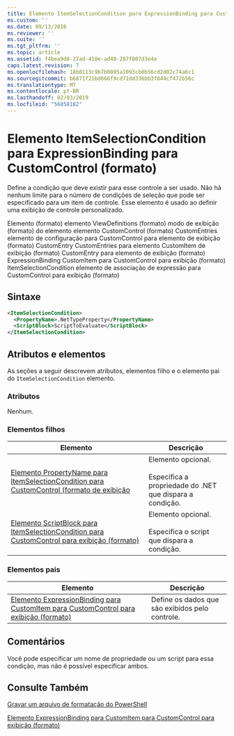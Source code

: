 ```yaml
---
title: Elemento ItemSelectionCondition para ExpressionBinding para CustomControl (formato) | Microsoft Docs
ms.custom: ''
ms.date: 09/13/2016
ms.reviewer: ''
ms.suite: ''
ms.tgt_pltfrm: ''
ms.topic: article
ms.assetid: f4bea9d8-27ad-410e-ad48-287f807d3e4e
caps.latest.revision: 7
ms.openlocfilehash: 18b0113c9b7b0895a1093cb0b56cd2d02c74a6c1
ms.sourcegitcommit: b6871f21bd666f9cd71dd336bb3f844cf472b56c
ms.translationtype: MT
ms.contentlocale: pt-BR
ms.lasthandoff: 02/03/2019
ms.locfileid: "56858182"
---
```

# <a name="itemselectioncondition-element-for-expressionbinding-for-customcontrol-format"></a>Elemento ItemSelectionCondition para ExpressionBinding para CustomControl (formato)

Define a condição que deve existir para esse controle a ser usado. Não há nenhum limite para o número de condições de seleção que pode ser especificado para um item de controle. Esse elemento é usado ao definir uma exibição de controle personalizado.

Elemento (formato) elemento ViewDefinitions (formato) modo de exibição (formato) do elemento elemento CustomControl (formato) CustomEntries elemento de configuração para CustomControl para elemento de exibição (formato) CustomEntry CustomEntries para elemento CustomItem de exibição (formato) CustomEntry para elemento de exibição (formato) ExpressionBinding CustomItem para CustomControl para exibição (formato) ItemSelectionCondition elemento de associação de expressão para CustomControl para exibição (formato)

## <a name="syntax"></a>Sintaxe

```xml
<ItemSelectionCondition>
  <PropertyName>.NetTypeProperty</PropertyName>
  <ScriptBlock>ScriptToEvaluate</ScriptBlock>
</ItemSelectionCondition>
```

## <a name="attributes-and-elements"></a>Atributos e elementos

As seções a seguir descrevem atributos, elementos filho e o elemento pai do `ItemSelectionCondition` elemento.

### <a name="attributes"></a>Atributos

Nenhum.

### <a name="child-elements"></a>Elementos filhos

|Elemento|Descrição|
|-------------|-----------------|
|[Elemento PropertyName para ItemSelectionCondition para CustomControl (formato de exibição](./propertyname-element-for-itemselectioncondition-for-customcontrol-for-view-format.md)|Elemento opcional.<br /><br /> Especifica a propriedade do .NET que dispara a condição.|
|[Elemento ScriptBlock para ItemSelectionCondition para CustomControl para exibição (formato)](./scriptblock-element-for-itemselectioncondition-for-customcontrol-for-view-format.md)|Elemento opcional.<br /><br /> Especifica o script que dispara a condição.|

### <a name="parent-elements"></a>Elementos pais

|Elemento|Descrição|
|-------------|-----------------|
|[Elemento ExpressionBinding para CustomItem para CustomControl para exibição (formato)](./expressionbinding-element-for-customitem-for-customcontrol-for-view-format.md)|Define os dados que são exibidos pelo controle.|

## <a name="remarks"></a>Comentários

Você pode especificar um nome de propriedade ou um script para essa condição, mas não é possível especificar ambos.

## <a name="see-also"></a>Consulte Também

[Gravar um arquivo de formatação do PowerShell](./writing-a-powershell-formatting-file.md)

[Elemento ExpressionBinding para CustomItem para CustomControl para exibição (formato)](./expressionbinding-element-for-customitem-for-customcontrol-for-view-format.md)
